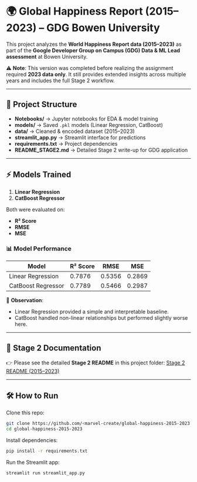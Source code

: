 # 🌍 Global Happiness Report (2015–2023) – GDG Bowen University

This project analyzes the **World Happiness Report data (2015–2023)** as part of the **Google Developer Group on Campus (GDG) Data & ML Lead assessment** at Bowen University.

⚠️ **Note**: This version was completed before realizing the assignment required **2023 data only**. It still provides extended insights across multiple years and includes the full Stage 2 workflow.

---

## 📂 Project Structure

* **Notebooks/** → Jupyter notebooks for EDA & model training
* **models/** → Saved `.pkl` models (Linear Regression, CatBoost)
* **data/** → Cleaned & encoded dataset (2015–2023)
* **streamlit\_app.py** → Streamlit interface for predictions
* **requirements.txt** → Project dependencies
* **README\_STAGE2.md** → Detailed Stage 2 write-up for GDG application

---

## ⚡ Models Trained

1. **Linear Regression**
2. **CatBoost Regressor**

Both were evaluated on:

* **R² Score**
* **RMSE**
* **MSE**

### 📊 Model Performance

| Model              | R² Score | RMSE   | MSE    |
| ------------------ | -------- | ------ | ------ |
| Linear Regression  | 0.7876   | 0.5356 | 0.2869 |
| CatBoost Regressor | 0.7789   | 0.5466 | 0.2987 |

🔎 **Observation**:

* Linear Regression provided a simple and interpretable baseline.
* CatBoost handled non-linear relationships but performed slightly worse here.

---

## 📖 Stage 2 Documentation

👉 Please see the detailed **Stage 2 README** in this project folder:
[Stage 2 README (2015–2023)](./README_STAGE2.md)

---

## 🛠️ How to Run

Clone this repo:

```bash
git clone https://github.com/<marvel-create/global-happiness-2015-2023.git
cd global-happiness-2015-2023
```

Install dependencies:

```bash
pip install -r requirements.txt
```

Run the Streamlit app:

```bash
streamlit run streamlit_app.py
```


